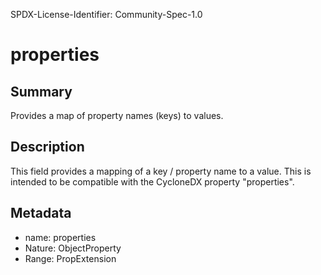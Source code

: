 SPDX-License-Identifier: Community-Spec-1.0

# properties

## Summary

Provides a map of property names (keys) to values.

## Description

This field provides a mapping of a key / property name to a value.
This is intended to be compatible with the CycloneDX property "properties".

## Metadata

- name: properties
- Nature: ObjectProperty
- Range: PropExtension
